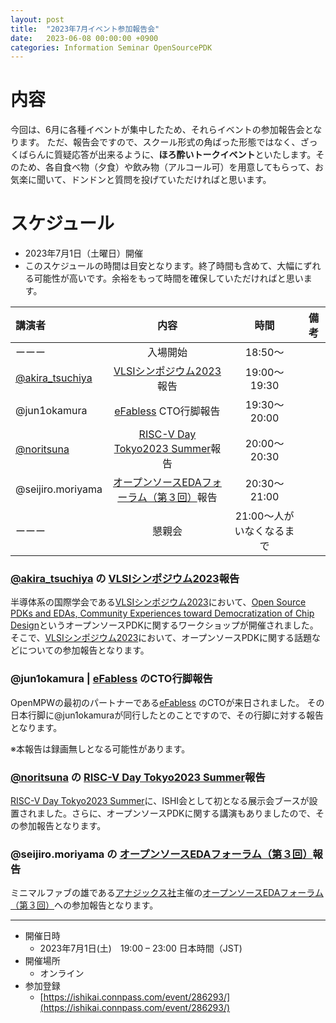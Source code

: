 ```yaml
---
layout: post
title:  "2023年7月イベント参加報告会"
date:   2023-06-08 00:00:00 +0900
categories: Information Seminar OpenSourcePDK
---
```


# 内容
今回は、6月に各種イベントが集中したため、それらイベントの参加報告会となります。
ただ、報告会ですので、スクール形式の角ばった形態ではなく、ざっくばらんに質疑応答が出来るように、**ほろ酔いトークイベント**といたします。そのため、各自食べ物（夕食）や飲み物（アルコール可）を用意してもらって、お気楽に聞いて、ドンドンと質問を投げていただければと思います。

# スケジュール
* 2023年7月1日（土曜日）開催
* このスケジュールの時間は目安となります。終了時間も含めて、大幅にずれる可能性が高いです。余裕をもって時間を確保していただければと思います。

| 講演者 | 内容 | 時間 | 備考 | 
|:------------ |:--------------:|:--------------:|:--------------:|
| ーーー | 入場開始 | 18:50～ | |
| [@akira_tsuchiya](https://note.com/akira_tsuchiya) | [VLSIシンポジウム2023](https://www.vlsisymposium.org/index.html)報告 | 19:00～19:30 | |
| @jun1okamura | [eFabless](https://efabless.com/) CTO行脚報告 | 19:30～20:00 | |
| [@noritsuna](https://www.siprop.org/en/2.0/index.php?noritsuna) | [RISC-V Day Tokyo2023 Summer](https://riscv.or.jp/risc-v-day-tokyo-2023-summer/)報告 | 20:00～20:30 | |
| @seijiro.moriyama | [オープンソースEDAフォーラム（第３回）](https://www.anagix.com/nyusu/%E3%82%AA%E3%83%BC%E3%83%97%E3%83%B3%E3%82%BD%E3%83%BC%E3%82%B9eda%E3%83%95%E3%82%A9%E3%83%BC%E3%83%A9%E3%83%A0%E3%82%92%E9%96%8B%E5%82%AC%E3%81%97%E3%81%BE%E3%81%99)報告| 20:30～21:00 | |
| ーーー | 懇親会 | 21:00～人がいなくなるまで | |



### [@akira_tsuchiya](https://note.com/akira_tsuchiya) の [VLSIシンポジウム2023](https://www.vlsisymposium.org/index.html)報告
半導体系の国際学会である[VLSIシンポジウム2023](https://www.vlsisymposium.org/index.html)において、[Open Source PDKs and EDAs, Community Experiences toward Democratization of Chip Design](https://www.vlsisymposium.org/workshop1.html)というオープンソースPDKに関するワークショップが開催されました。
そこで、[VLSIシンポジウム2023](https://www.vlsisymposium.org/index.html)において、オープンソースPDKに関する話題などについての参加報告となります。

### @jun1okamura | [eFabless](https://efabless.com/) のCTO行脚報告
OpenMPWの最初のパートナーである[eFabless](https://efabless.com/) のCTOが来日されました。
その日本行脚に@jun1okamuraが同行したとのことですので、その行脚に対する報告となります。

※本報告は録画無しとなる可能性があります。

### [@noritsuna](https://www.siprop.org/en/2.0/index.php?noritsuna) の [RISC-V Day Tokyo2023 Summer](https://riscv.or.jp/risc-v-day-tokyo-2023-summer/)報告
[RISC-V Day Tokyo2023 Summer](https://riscv.or.jp/risc-v-day-tokyo-2023-summer/)に、ISHI会として初となる展示会ブースが設置されました。さらに、オープンソースPDKに関する講演もありましたので、その参加報告となります。


### @seijiro.moriyama の [オープンソースEDAフォーラム（第３回）](https://www.anagix.com/nyusu/%E3%82%AA%E3%83%BC%E3%83%97%E3%83%B3%E3%82%BD%E3%83%BC%E3%82%B9eda%E3%83%95%E3%82%A9%E3%83%BC%E3%83%A9%E3%83%A0%E3%82%92%E9%96%8B%E5%82%AC%E3%81%97%E3%81%BE%E3%81%99)報告
ミニマルファブの雄である[アナジックス社](https://www.anagix.com/welcome)主催の[オープンソースEDAフォーラム（第３回）](https://www.anagix.com/nyusu/%E3%82%AA%E3%83%BC%E3%83%97%E3%83%B3%E3%82%BD%E3%83%BC%E3%82%B9eda%E3%83%95%E3%82%A9%E3%83%BC%E3%83%A9%E3%83%A0%E3%82%92%E9%96%8B%E5%82%AC%E3%81%97%E3%81%BE%E3%81%99)への参加報告となります。


***

* 開催日時
    * 2023年7月1日(土)　19:00 – 23:00 日本時間（JST)
* 開催場所
    * オンライン
* 参加登録
    * [https://ishikai.connpass.com/event/286293/](https://ishikai.connpass.com/event/286293/)
